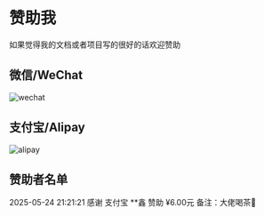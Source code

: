 # 赞助我

如果觉得我的文档或者项目写的很好的话欢迎赞助

## 微信/WeChat

![wechat](./pictures/aifadian/wechat.png)

## 支付宝/Alipay

![alipay](./pictures/aifadian/alipay.jpg)

## 赞助者名单

2025-05-24 21:21:21 感谢 支付宝 **鑫 赞助 ¥6.00元 备注：大佬喝茶🍵
